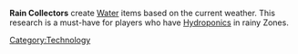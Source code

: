 **Rain Collectors** create [Water](Water.md "wikilink") items based on the
current weather. This research is a must-have for players who have
[Hydroponics](Hydroponics.md "wikilink") in rainy Zones.

[Category:Technology](Category:Technology "wikilink")